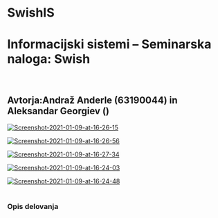 # SwishIS
<h1>Informacijski sistemi – Seminarska naloga: Swish</h1> <br>
<h2>Avtorja:Andraž Anderle (63190044) in Aleksandar Georgiev ()</h2>

<a href="https://ibb.co/yXjzMnZ"><img src="https://i.ibb.co/Y3s5K71/Screenshot-2021-01-09-at-16-26-15.png" alt="Screenshot-2021-01-09-at-16-26-15" border="0" /></a>

<a href="https://ibb.co/ZhDQscL"><img src="https://i.ibb.co/4jrby4m/Screenshot-2021-01-09-at-16-26-56.png" alt="Screenshot-2021-01-09-at-16-26-56" border="0" /></a>

<a href="https://ibb.co/YL7vHD6"><img src="https://i.ibb.co/2k7XG8w/Screenshot-2021-01-09-at-16-27-34.png" alt="Screenshot-2021-01-09-at-16-27-34" border="0" /></a>

<a href="https://imgbb.com/"><img src="https://i.ibb.co/GPJRn08/Screenshot-2021-01-09-at-16-24-03.png" alt="Screenshot-2021-01-09-at-16-24-03" border="0" /></a>

<a href="https://imgbb.com/"><img src="https://i.ibb.co/q74H15J/Screenshot-2021-01-09-at-16-24-48.png" alt="Screenshot-2021-01-09-at-16-24-48" border="0" /></a>
<br><br>
<h3> Opis delovanja </h3>
